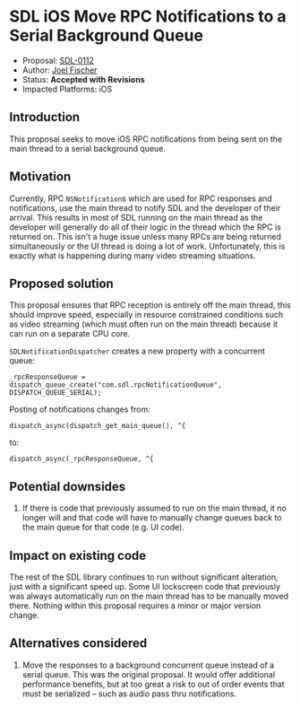 # SDL iOS Move RPC Notifications to a Serial Background Queue

* Proposal: [SDL-0112](0112-ios-serial-rpc-notifications.md)
* Author: [Joel Fischer](https://github.com/joeljfischer)
* Status: **Accepted with Revisions**
* Impacted Platforms: iOS

## Introduction

This proposal seeks to move iOS RPC notifications from being sent on the main thread to a serial background queue.

## Motivation

Currently, RPC `NSNotification`s which are used for RPC responses and notifications, use the main thread to notify SDL and the developer of their arrival. This results in most of SDL running on the main thread as the developer will generally do all of their logic in the thread which the RPC is returned on. This isn't a huge issue unless many RPCs are being returned simultaneously or the UI thread is doing a lot of work. Unfortunately, this is exactly what is happening during many video streaming situations.

## Proposed solution

This proposal ensures that RPC reception is entirely off the main thread, this should improve speed, especially in resource constrained conditions such as video streaming (which must often run on the main thread) because it can run on a separate CPU core.

`SDLNotificationDispatcher` creates a new property with a concurrent queue:

```objc
_rpcResponseQueue = dispatch_queue_create("com.sdl.rpcNotificationQueue", DISPATCH_QUEUE_SERIAL);
```

Posting of notifications changes from:

```objc
dispatch_async(dispatch_get_main_queue(), ^{
```

to:

```objc
dispatch_async(_rpcResponseQueue, ^{
```

## Potential downsides

1. If there is code that previously assumed to run on the main thread, it no longer will and that code will have to manually change queues back to the main queue for that code (e.g. UI code).

## Impact on existing code

The rest of the SDL library continues to run without significant alteration, just with a significant speed up. Some UI lockscreen code that previously was always automatically run on the main thread has to be manually moved there. Nothing within this proposal requires a minor or major version change.

## Alternatives considered

1. Move the responses to a background concurrent queue instead of a serial queue. This was the original proposal. It would offer additional performance benefits, but at too great a risk to out of order events that must be serialized – such as audio pass thru notifications.
